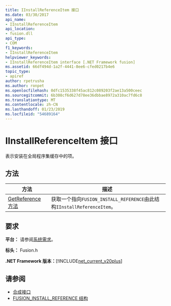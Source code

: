 ```yaml
---
title: IInstallReferenceItem 接口
ms.date: 03/30/2017
api_name:
- IInstallReferenceItem
api_location:
- fusion.dll
api_type:
- COM
f1_keywords:
- IInstallReferenceItem
helpviewer_keywords:
- IInstallReferenceItem interface [.NET Framework fusion]
ms.assetid: 66df494d-1a2f-4441-8ee6-cfed0217b4e6
topic_type:
- apiref
author: rpetrusha
ms.author: ronpet
ms.openlocfilehash: 0dfc1535338f45ac812c089203f2ae13a500ceec
ms.sourcegitcommit: 6b308cf6d627d78ee36dbbae8972a310ac7fd6c8
ms.translationtype: MT
ms.contentlocale: zh-CN
ms.lasthandoff: 01/23/2019
ms.locfileid: "54689164"
---
```

# <a name="iinstallreferenceitem-interface"></a>IInstallReferenceItem 接口
表示安装在全局程序集缓存中的项。  
  
## <a name="methods"></a>方法  
  
|方法|描述|  
|------------|-----------------|  
|[GetReference 方法](../../../../docs/framework/unmanaged-api/fusion/iinstallreferenceitem-getreference-method.md)|获取一个指向`FUSION_INSTALL_REFERENCE`由此结构`IInstallReferenceItem`。|  
  
## <a name="requirements"></a>要求  
 **平台：** 请参阅[系统需求](../../../../docs/framework/get-started/system-requirements.md)。  
  
 **标头：** Fusion.h  
  
 **.NET Framework 版本：**[!INCLUDE[net_current_v20plus](../../../../includes/net-current-v20plus-md.md)]  
  
## <a name="see-also"></a>请参阅
- [合成接口](../../../../docs/framework/unmanaged-api/fusion/fusion-interfaces.md)
- [FUSION_INSTALL_REFERENCE 结构](../../../../docs/framework/unmanaged-api/fusion/fusion-install-reference-structure.md)

